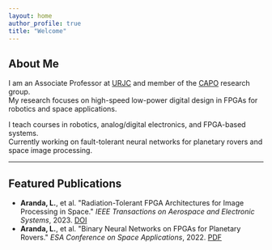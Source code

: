 ```yaml
---
layout: home
author_profile: true
title: "Welcome"
---
```


<div id="home"></div>

## About Me

I am an Associate Professor at [URJC](https://gestion2.urjc.es/pdi/ver/luis.aranda) and member of the [CAPO](https://caporesearch.es/) research group.  
My research focuses on high-speed low-power digital design in FPGAs for robotics and space applications.

I teach courses in robotics, analog/digital electronics, and FPGA-based systems.  
Currently working on fault-tolerant neural networks for planetary rovers and space image processing.

---

<div id="publications"></div>

## Featured Publications

- **Aranda, L.**, et al. "Radiation-Tolerant FPGA Architectures for Image Processing in Space." *IEEE Transactions on Aerospace and Electronic Systems*, 2023. [DOI](https://doi.org/xxx)
- **Aranda, L.**, et al. "Binary Neural Networks on FPGAs for Planetary Rovers." *ESA Conference on Space Applications*, 2022. [PDF](link)
